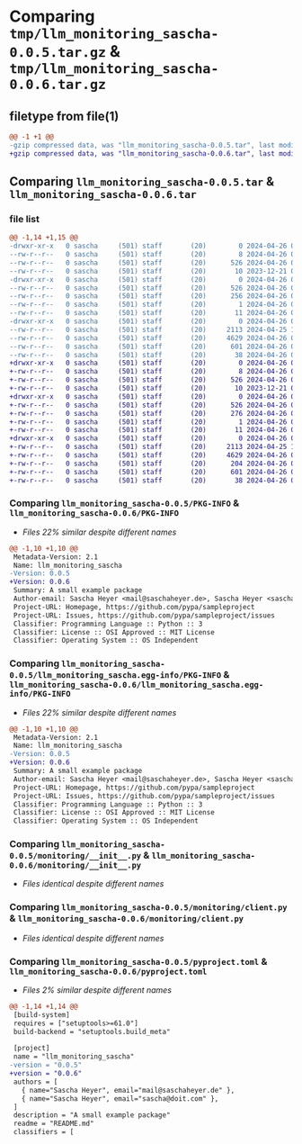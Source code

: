 # Comparing `tmp/llm_monitoring_sascha-0.0.5.tar.gz` & `tmp/llm_monitoring_sascha-0.0.6.tar.gz`

## filetype from file(1)

```diff
@@ -1 +1 @@
-gzip compressed data, was "llm_monitoring_sascha-0.0.5.tar", last modified: Fri Apr 26 08:42:34 2024, max compression
+gzip compressed data, was "llm_monitoring_sascha-0.0.6.tar", last modified: Fri Apr 26 08:46:53 2024, max compression
```

## Comparing `llm_monitoring_sascha-0.0.5.tar` & `llm_monitoring_sascha-0.0.6.tar`

### file list

```diff
@@ -1,14 +1,15 @@
-drwxr-xr-x   0 sascha     (501) staff       (20)        0 2024-04-26 08:42:34.828408 llm_monitoring_sascha-0.0.5/
--rw-r--r--   0 sascha     (501) staff       (20)        8 2024-04-26 07:51:08.000000 llm_monitoring_sascha-0.0.5/LICENSE
--rw-r--r--   0 sascha     (501) staff       (20)      526 2024-04-26 08:42:34.828160 llm_monitoring_sascha-0.0.5/PKG-INFO
--rw-r--r--   0 sascha     (501) staff       (20)       10 2023-12-21 09:09:33.000000 llm_monitoring_sascha-0.0.5/README.md
-drwxr-xr-x   0 sascha     (501) staff       (20)        0 2024-04-26 08:42:34.827872 llm_monitoring_sascha-0.0.5/llm_monitoring_sascha.egg-info/
--rw-r--r--   0 sascha     (501) staff       (20)      526 2024-04-26 08:42:34.000000 llm_monitoring_sascha-0.0.5/llm_monitoring_sascha.egg-info/PKG-INFO
--rw-r--r--   0 sascha     (501) staff       (20)      256 2024-04-26 08:42:34.000000 llm_monitoring_sascha-0.0.5/llm_monitoring_sascha.egg-info/SOURCES.txt
--rw-r--r--   0 sascha     (501) staff       (20)        1 2024-04-26 08:42:34.000000 llm_monitoring_sascha-0.0.5/llm_monitoring_sascha.egg-info/dependency_links.txt
--rw-r--r--   0 sascha     (501) staff       (20)       11 2024-04-26 08:42:34.000000 llm_monitoring_sascha-0.0.5/llm_monitoring_sascha.egg-info/top_level.txt
-drwxr-xr-x   0 sascha     (501) staff       (20)        0 2024-04-26 08:42:34.827286 llm_monitoring_sascha-0.0.5/monitoring/
--rw-r--r--   0 sascha     (501) staff       (20)     2113 2024-04-25 14:07:28.000000 llm_monitoring_sascha-0.0.5/monitoring/__init__.py
--rw-r--r--   0 sascha     (501) staff       (20)     4629 2024-04-26 07:28:16.000000 llm_monitoring_sascha-0.0.5/monitoring/client.py
--rw-r--r--   0 sascha     (501) staff       (20)      601 2024-04-26 08:42:31.000000 llm_monitoring_sascha-0.0.5/pyproject.toml
--rw-r--r--   0 sascha     (501) staff       (20)       38 2024-04-26 08:42:34.828477 llm_monitoring_sascha-0.0.5/setup.cfg
+drwxr-xr-x   0 sascha     (501) staff       (20)        0 2024-04-26 08:46:53.199233 llm_monitoring_sascha-0.0.6/
+-rw-r--r--   0 sascha     (501) staff       (20)        8 2024-04-26 07:51:08.000000 llm_monitoring_sascha-0.0.6/LICENSE
+-rw-r--r--   0 sascha     (501) staff       (20)      526 2024-04-26 08:46:53.198881 llm_monitoring_sascha-0.0.6/PKG-INFO
+-rw-r--r--   0 sascha     (501) staff       (20)       10 2023-12-21 09:09:33.000000 llm_monitoring_sascha-0.0.6/README.md
+drwxr-xr-x   0 sascha     (501) staff       (20)        0 2024-04-26 08:46:53.198356 llm_monitoring_sascha-0.0.6/llm_monitoring_sascha.egg-info/
+-rw-r--r--   0 sascha     (501) staff       (20)      526 2024-04-26 08:46:53.000000 llm_monitoring_sascha-0.0.6/llm_monitoring_sascha.egg-info/PKG-INFO
+-rw-r--r--   0 sascha     (501) staff       (20)      276 2024-04-26 08:46:53.000000 llm_monitoring_sascha-0.0.6/llm_monitoring_sascha.egg-info/SOURCES.txt
+-rw-r--r--   0 sascha     (501) staff       (20)        1 2024-04-26 08:46:53.000000 llm_monitoring_sascha-0.0.6/llm_monitoring_sascha.egg-info/dependency_links.txt
+-rw-r--r--   0 sascha     (501) staff       (20)       11 2024-04-26 08:46:53.000000 llm_monitoring_sascha-0.0.6/llm_monitoring_sascha.egg-info/top_level.txt
+drwxr-xr-x   0 sascha     (501) staff       (20)        0 2024-04-26 08:46:53.197929 llm_monitoring_sascha-0.0.6/monitoring/
+-rw-r--r--   0 sascha     (501) staff       (20)     2113 2024-04-25 14:07:28.000000 llm_monitoring_sascha-0.0.6/monitoring/__init__.py
+-rw-r--r--   0 sascha     (501) staff       (20)     4629 2024-04-26 07:28:16.000000 llm_monitoring_sascha-0.0.6/monitoring/client.py
+-rw-r--r--   0 sascha     (501) staff       (20)      204 2024-04-26 08:42:20.000000 llm_monitoring_sascha-0.0.6/monitoring/setup.py
+-rw-r--r--   0 sascha     (501) staff       (20)      601 2024-04-26 08:46:44.000000 llm_monitoring_sascha-0.0.6/pyproject.toml
+-rw-r--r--   0 sascha     (501) staff       (20)       38 2024-04-26 08:46:53.199319 llm_monitoring_sascha-0.0.6/setup.cfg
```

### Comparing `llm_monitoring_sascha-0.0.5/PKG-INFO` & `llm_monitoring_sascha-0.0.6/PKG-INFO`

 * *Files 22% similar despite different names*

```diff
@@ -1,10 +1,10 @@
 Metadata-Version: 2.1
 Name: llm_monitoring_sascha
-Version: 0.0.5
+Version: 0.0.6
 Summary: A small example package
 Author-email: Sascha Heyer <mail@saschaheyer.de>, Sascha Heyer <sascha@doit.com>
 Project-URL: Homepage, https://github.com/pypa/sampleproject
 Project-URL: Issues, https://github.com/pypa/sampleproject/issues
 Classifier: Programming Language :: Python :: 3
 Classifier: License :: OSI Approved :: MIT License
 Classifier: Operating System :: OS Independent
```

### Comparing `llm_monitoring_sascha-0.0.5/llm_monitoring_sascha.egg-info/PKG-INFO` & `llm_monitoring_sascha-0.0.6/llm_monitoring_sascha.egg-info/PKG-INFO`

 * *Files 22% similar despite different names*

```diff
@@ -1,10 +1,10 @@
 Metadata-Version: 2.1
 Name: llm_monitoring_sascha
-Version: 0.0.5
+Version: 0.0.6
 Summary: A small example package
 Author-email: Sascha Heyer <mail@saschaheyer.de>, Sascha Heyer <sascha@doit.com>
 Project-URL: Homepage, https://github.com/pypa/sampleproject
 Project-URL: Issues, https://github.com/pypa/sampleproject/issues
 Classifier: Programming Language :: Python :: 3
 Classifier: License :: OSI Approved :: MIT License
 Classifier: Operating System :: OS Independent
```

### Comparing `llm_monitoring_sascha-0.0.5/monitoring/__init__.py` & `llm_monitoring_sascha-0.0.6/monitoring/__init__.py`

 * *Files identical despite different names*

### Comparing `llm_monitoring_sascha-0.0.5/monitoring/client.py` & `llm_monitoring_sascha-0.0.6/monitoring/client.py`

 * *Files identical despite different names*

### Comparing `llm_monitoring_sascha-0.0.5/pyproject.toml` & `llm_monitoring_sascha-0.0.6/pyproject.toml`

 * *Files 2% similar despite different names*

```diff
@@ -1,14 +1,14 @@
 [build-system]
 requires = ["setuptools>=61.0"]
 build-backend = "setuptools.build_meta"
 
 [project]
 name = "llm_monitoring_sascha"
-version = "0.0.5"
+version = "0.0.6"
 authors = [
   { name="Sascha Heyer", email="mail@saschaheyer.de" },
   { name="Sascha Heyer", email="sascha@doit.com" },
 ]
 description = "A small example package"
 readme = "README.md"
 classifiers = [
```

